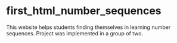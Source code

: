 # first_html_number_sequences
This website helps students finding themselves in learning number sequences. Project was implemented in a group of two.
